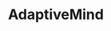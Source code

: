 ---
layout: page
title: AdaptiveMind
description: Interactive Platform for Learning Maths which adapts automatically to the user
img: assets/img/AdaptiveMind.png
importance: 3
category: university
redirect: https://drive.google.com/file/d/1X0dWa4hnMuGiF16bNbAqmb_ScdR3DOve/view?usp=drive_link
---
